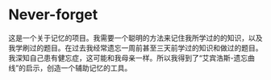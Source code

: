 # Never-forget
这是一个关于记忆的项目。我需要一个聪明的方法来记住我所学过的的知识，以及我学刷过的题目。在过去我经常遗忘一周前甚至三天前学过的知识和做过的题目。我深知自己患有健忘症，这可能和我母亲一样。所以我得到了“艾宾浩斯-遗忘曲线”的启示，创造一个辅助记忆的工具。
